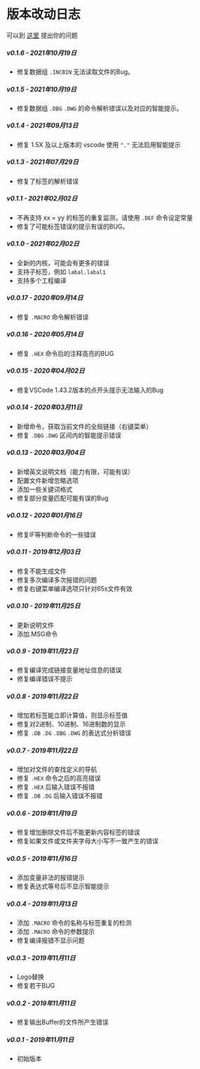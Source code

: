 # 版本改动日志

可以到 [这里](https://github.com/zyr2288/6502-Assembler-For-VSCode/issues) 提出你的问题

##### v0.1.6 - 2021年10月19日
* 修复数据组 `.INCBIN` 无法读取文件的Bug。

##### v0.1.5 - 2021年10月19日
* 修复数据组 `.DBG` `.DWG` 的命令解析错误以及对应的智能提示。

##### v0.1.4 - 2021年09月13日
* 修复 1.5X 及以上版本的 vscode 使用 `"."` 无法启用智能提示

##### v0.1.3 - 2021年07月29日
* 修复了标签的解析错误

##### v0.1.1 - 2021年02月02日
* 不再支持 xx = yy 的标签的重复监测，请使用 `.DEF` 命令设定常量
* 修复了可能标签错误的提示有误的BUG。

##### v0.1.0 - 2021年02月02日
* 全新的内核，可能会有更多的错误
* 支持子标签，例如 `labal.labal1`
* 支持多个工程编译

##### v0.0.17 - 2020年09月14日
* 修复 `.MACRO` 命令解析错误

##### v0.0.16 - 2020年05月14日
* 修复 `.HEX` 命令后的注释高亮的BUG

##### v0.0.15 - 2020年04月02日
* 修复VSCode 1.43.2版本的点开头提示无法输入的Bug

##### v0.0.14 - 2020年03月11日
* 新增命令，获取当前文件的全局链接（右键菜单）
* 修复 `.DBG` `.DWG` 区间内的智能提示错误

##### v0.0.13 - 2020年03月04日
* 新增英文说明文档（能力有限，可能有误）
* 配置文件新增忽略选项
* 添加一些关键词格式
* 修复部分变量匹配可能有误的Bug

##### v0.0.12 - 2020年01月16日
* 修复IF等判断命令的一些错误

##### v0.0.11 - 2019年12月03日
* 修复不能生成文件
* 修复多次编译多次报错的问题
* 修复右键菜单编译选项只针对65s文件有效

##### v0.0.10 - 2019年11月25日
* 更新说明文件
* 添加.MSG命令

##### v0.0.9 - 2019年11月23日
* 修复编译完成链接变量地址信息的错误
* 修复编译错误不提示

##### v0.0.8 - 2019年11月22日
* 增加若标签能立即计算值，则显示标签值
* 修复对2进制、10进制、16进制数的显示
* 修复 `.DB` `.DG` `.DBG` `.DWG` 的表达式分析错误

##### v0.0.7 - 2019年11月22日
* 增加对文件的查找定义的导航
* 修复 `.HEX` 命令之后的高亮错误
* 修复 `.HEX` 后输入错误不报错
* 修复 `.DB` `.DG` 后输入错误不报错

##### v0.0.6 - 2019年11月19日
* 修复增加删除文件后不能更新内容标签的错误
* 修复如果文件或文件夹字母大小写不一致产生的错误

##### v0.0.5 - 2019年11月16日
* 添加变量非法的报错提示
* 修复表达式等号后不显示智能提示

##### v0.0.4 - 2019年11月13日
* 添加 `.MACRO` 命令的名称与标签重复的检测
* 添加 `.MACRO` 命令的参数提示
* 修复编译报错不显示问题

##### v0.0.3 - 2019年11月11日
* Logo替换
* 修复若干BUG

##### v0.0.2 - 2019年11月11日
* 修复输出Buffer的文件所产生错误

##### v0.0.1 - 2019年11月11日
* 初始版本